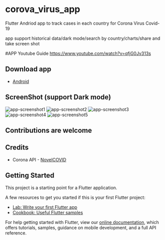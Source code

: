 # corova_virus_app
Flutter Andriod app to track cases in each country for Corona Virus Covid-19

app support historical data/dark mode/search by country/charts/share and take screen shot

#APP Youtube Guide
https://www.youtube.com/watch?v=qfjG0Jv313s

## Download app

- [Android](https://github.com/kw2019ltd/corova_virus_app/tree/master/output/app-release.apk)


## ScreenShot (support Dark mode)

![app-screenshot1](screenshots/Screenshot_1585208729.png)
![app-screenshot2](screenshots/Screenshot_1585208734.png)
![app-screenshot3](screenshots/Screenshot_1585208741.png)
![app-screenshot4](screenshots/Screenshot_1585208777.png)
![app-screenshot5](screenshots/Screenshot_1585208816.png)


## Contributions are welcome

## Credits
 - Corona API - [NovelCOVID](https://corona.lmao.ninja/)
 
 
## Getting Started

This project is a starting point for a Flutter application.

A few resources to get you started if this is your first Flutter project:

- [Lab: Write your first Flutter app](https://flutter.dev/docs/get-started/codelab)
- [Cookbook: Useful Flutter samples](https://flutter.dev/docs/cookbook)

For help getting started with Flutter, view our
[online documentation](https://flutter.dev/docs), which offers tutorials,
samples, guidance on mobile development, and a full API reference.
